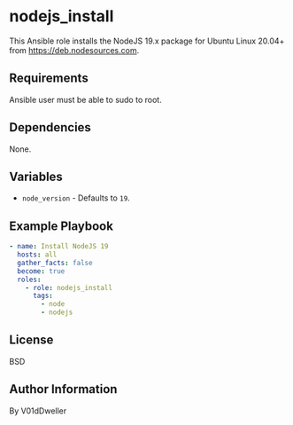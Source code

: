 # nodejs_install

This Ansible role installs the NodeJS 19.x package for Ubuntu Linux 20.04+
from https://deb.nodesources.com.

## Requirements

Ansible user must be able to sudo to root.

## Dependencies

None.

## Variables

- `node_version` - Defaults to `19`.

## Example Playbook

```yaml
- name: Install NodeJS 19
  hosts: all
  gather_facts: false
  become: true
  roles:
    - role: nodejs_install
      tags:
        - node
        - nodejs
```

## License

BSD

## Author Information

By V01dDweller

[modeline]: # ( vim: set textwidth=78 colorcolumn=80: )
